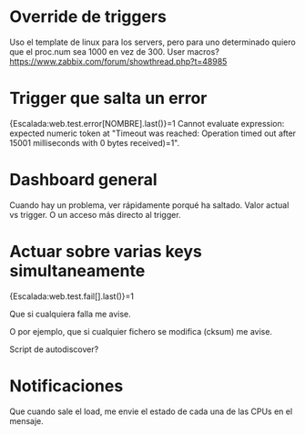 # Override de triggers
Uso el template de linux para los servers, pero para uno determinado quiero que el proc.num sea 1000 en vez de 300.
User macros? https://www.zabbix.com/forum/showthread.php?t=48985



# Trigger que salta un error
{Escalada:web.test.error[NOMBRE].last()}=1
  Cannot evaluate expression: expected numeric token at "Timeout was reached: Operation timed out after 15001 milliseconds with 0 bytes received)=1".

# Dashboard general
Cuando hay un problema, ver rápidamente porqué ha saltado. Valor actual vs trigger. O un acceso más directo al trigger.



# Actuar sobre varias keys simultaneamente
{Escalada:web.test.fail[].last()}=1

Que si cualquiera falla me avise.

O por ejemplo, que si cualquier fichero se modifica (cksum) me avise.

Script de autodiscover?



# Notificaciones
Que cuando sale el load, me envie el estado de cada una de las CPUs en el mensaje.
